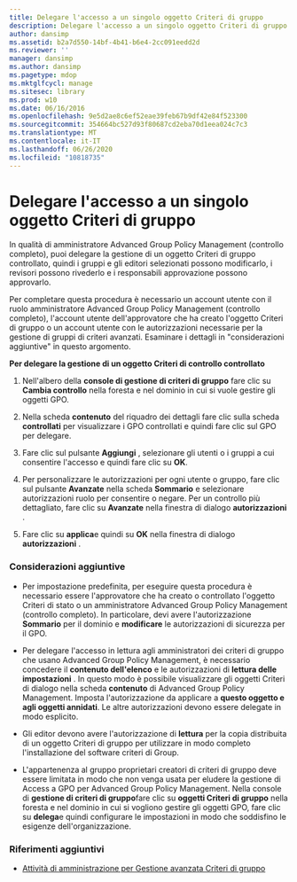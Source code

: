 ```yaml
---
title: Delegare l'accesso a un singolo oggetto Criteri di gruppo
description: Delegare l'accesso a un singolo oggetto Criteri di gruppo
author: dansimp
ms.assetid: b2a7d550-14bf-4b41-b6e4-2cc091eedd2d
ms.reviewer: ''
manager: dansimp
ms.author: dansimp
ms.pagetype: mdop
ms.mktglfcycl: manage
ms.sitesec: library
ms.prod: w10
ms.date: 06/16/2016
ms.openlocfilehash: 9e5d2ae8c6ef52eae39feb67b9df42e84f523300
ms.sourcegitcommit: 354664bc527d93f80687cd2eba70d1eea024c7c3
ms.translationtype: MT
ms.contentlocale: it-IT
ms.lasthandoff: 06/26/2020
ms.locfileid: "10818735"
---
```

# Delegare l'accesso a un singolo oggetto Criteri di gruppo


In qualità di amministratore Advanced Group Policy Management (controllo completo), puoi delegare la gestione di un oggetto Criteri di gruppo controllato, quindi i gruppi e gli editori selezionati possono modificarlo, i revisori possono rivederlo e i responsabili approvazione possono approvarlo.

Per completare questa procedura è necessario un account utente con il ruolo amministratore Advanced Group Policy Management (controllo completo), l'account utente dell'approvatore che ha creato l'oggetto Criteri di gruppo o un account utente con le autorizzazioni necessarie per la gestione di gruppi di criteri avanzati. Esaminare i dettagli in "considerazioni aggiuntive" in questo argomento.

**Per delegare la gestione di un oggetto Criteri di controllo controllato**

1.  Nell'albero della **console di gestione di criteri di gruppo** fare clic su **Cambia controllo** nella foresta e nel dominio in cui si vuole gestire gli oggetti GPO.

2.  Nella scheda **contenuto** del riquadro dei dettagli fare clic sulla scheda **controllati** per visualizzare i GPO controllati e quindi fare clic sul GPO per delegare.

3.  Fare clic sul pulsante **Aggiungi** , selezionare gli utenti o i gruppi a cui consentire l'accesso e quindi fare clic su **OK**.

4.  Per personalizzare le autorizzazioni per ogni utente o gruppo, fare clic sul pulsante **Avanzate** nella scheda **Sommario** e selezionare autorizzazioni ruolo per consentire o negare. Per un controllo più dettagliato, fare clic su **Avanzate** nella finestra di dialogo **autorizzazioni** .

5.  Fare clic su **applica**e quindi su **OK** nella finestra di dialogo **autorizzazioni** .

### Considerazioni aggiuntive

-   Per impostazione predefinita, per eseguire questa procedura è necessario essere l'approvatore che ha creato o controllato l'oggetto Criteri di stato o un amministratore Advanced Group Policy Management (controllo completo). In particolare, devi avere l'autorizzazione **Sommario** per il dominio e **modificare** le autorizzazioni di sicurezza per il GPO.

-   Per delegare l'accesso in lettura agli amministratori dei criteri di gruppo che usano Advanced Group Policy Management, è necessario concedere il **contenuto dell'elenco** e le autorizzazioni di **lettura delle impostazioni** . In questo modo è possibile visualizzare gli oggetti Criteri di dialogo nella scheda **contenuto** di Advanced Group Policy Management. Imposta l'autorizzazione da applicare a **questo oggetto e agli oggetti annidati**. Le altre autorizzazioni devono essere delegate in modo esplicito.

-   Gli editor devono avere l'autorizzazione di **lettura** per la copia distribuita di un oggetto Criteri di gruppo per utilizzare in modo completo l'installazione del software criteri di Group.

-   L'appartenenza al gruppo proprietari creatori di criteri di gruppo deve essere limitata in modo che non venga usata per eludere la gestione di Access a GPO per Advanced Group Policy Management. Nella console di **gestione di criteri di gruppo**fare clic su **oggetti Criteri di gruppo** nella foresta e nel dominio in cui si vogliono gestire gli oggetti GPO, fare clic su **delega**e quindi configurare le impostazioni in modo che soddisfino le esigenze dell'organizzazione.

### Riferimenti aggiuntivi

-   [Attività di amministrazione per Gestione avanzata Criteri di gruppo](performing-agpm-administrator-tasks.md)

 

 






